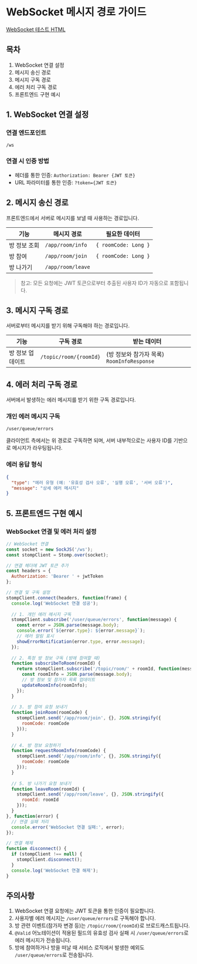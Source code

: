 # WebSocket 메시지 경로 가이드

[WebSocket 테스트 HTML](src/main/resources/static/websocket-test.html)

## 목차

1. WebSocket 연결 설정
2. 메시지 송신 경로
3. 메시지 구독 경로
4. 에러 처리 구독 경로
5. 프론트엔드 구현 예시

## 1. WebSocket 연결 설정

### 연결 엔드포인트

``` 
/ws
```

### 연결 시 인증 방법

- 헤더를 통한 인증: `Authorization: Bearer {JWT 토큰}`
- URL 파라미터를 통한 인증: `?token={JWT 토큰}`

## 2. 메시지 송신 경로

프론트엔드에서 서버로 메시지를 보낼 때 사용하는 경로입니다.

| 기능      | 메시지 경로            | 필요한 데이터              |
|---------|-------------------|----------------------|
| 방 정보 조회 | `/app/room/info`  | `{ roomCode: Long }` |
| 방 참여    | `/app/room/join`  | `{ roomCode: Long }` |
| 방 나가기   | `/app/room/leave` |                      |

> 참고: 모든 요청에는 JWT 토큰으로부터 추출된 사용자 ID가 자동으로 포함됩니다.
>

## 3. 메시지 구독 경로

서버로부터 메시지를 받기 위해 구독해야 하는 경로입니다.

| 기능        | 구독 경로                  | 받는 데이터                            |
|-----------|------------------------|-----------------------------------|
| 방 정보 업데이트 | `/topic/room/{roomId}` | (방 정보와 참가자 목록) `RoomInfoResponse` |

## 4. 에러 처리 구독 경로

서버에서 발생하는 에러 메시지를 받기 위한 구독 경로입니다.

### 개인 에러 메시지 구독

``` 
/user/queue/errors
```

클라이언트 측에서는 위 경로로 구독하면 되며, 서버 내부적으로는 사용자 ID를 기반으로 메시지가 라우팅됩니다.

### 에러 응답 형식

``` json
{
  "type": "에러 유형 (예: '유효성 검사 오류', '실행 오류', '서버 오류')",
  "message": "상세 에러 메시지"
}
```

## 5. 프론트엔드 구현 예시

### WebSocket 연결 및 에러 처리 설정

``` javascript
// WebSocket 연결
const socket = new SockJS('/ws');
const stompClient = Stomp.over(socket);

// 연결 헤더에 JWT 토큰 추가
const headers = {
  Authorization: 'Bearer ' + jwtToken
};

// 연결 및 구독 설정
stompClient.connect(headers, function(frame) {
  console.log('WebSocket 연결 성공');
  
  // 1. 개인 에러 메시지 구독
  stompClient.subscribe('/user/queue/errors', function(message) {
    const error = JSON.parse(message.body);
    console.error(`${error.type}: ${error.message}`);
    // 에러 알림 표시
    showErrorNotification(error.type, error.message);
  });
  
  // 2. 특정 방 정보 구독 (방에 참여할 때)
  function subscribeToRoom(roomId) {
    return stompClient.subscribe('/topic/room/' + roomId, function(message) {
      const roomInfo = JSON.parse(message.body);
      // 방 정보 및 참가자 목록 업데이트
      updateRoomInfo(roomInfo);
    });
  }
  
  // 3. 방 참여 요청 보내기
  function joinRoom(roomCode) {
    stompClient.send('/app/room/join', {}, JSON.stringify({
      roomCode: roomCode
    }));
  }
  
  // 4. 방 정보 요청하기
  function requestRoomInfo(roomCode) {
    stompClient.send('/app/room/info', {}, JSON.stringify({
      roomCode: roomCode
    }));
  }
  
  // 5. 방 나가기 요청 보내기
  function leaveRoom(roomId) {
    stompClient.send('/app/room/leave', {}, JSON.stringify({
      roomId: roomId
    }));
  }
}, function(error) {
  // 연결 실패 처리
  console.error('WebSocket 연결 실패:', error);
});

// 연결 해제
function disconnect() {
  if (stompClient !== null) {
    stompClient.disconnect();
  }
  console.log('WebSocket 연결 해제');
}
```

## 주의사항

1. WebSocket 연결 요청에는 JWT 토큰을 통한 인증이 필요합니다.
2. 사용자별 에러 메시지는 `/user/queue/errors`로 구독해야 합니다.
3. 방 관련 이벤트(참가자 변경 등)는 `/topic/room/{roomId}`로 브로드캐스트됩니다.
4. `@Valid` 어노테이션이 적용된 필드의 유효성 검사 실패 시 `/user/queue/errors`로 에러 메시지가 전송됩니다.
5. 방에 참여하거나 방을 떠날 때 서비스 로직에서 발생한 예외도 `/user/queue/errors`로 전송됩니다.
